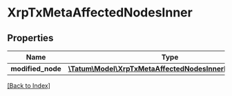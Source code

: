 # XrpTxMetaAffectedNodesInner

## Properties

Name | Type | Description | Notes
------------ | ------------- | ------------- | -------------
**modified_node** | [**\Tatum\Model\XrpTxMetaAffectedNodesInnerModifiedNode**](XrpTxMetaAffectedNodesInnerModifiedNode.md) |  | [optional]

[[Back to Index]](../index.md)
